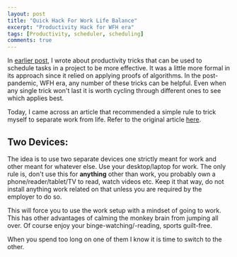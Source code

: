 ```yaml
---
layout: post
title: "Quick Hack For Work Life Balance"
excerpt: "Productivity Hack for WFH era"
tags: [Productivity, scheduler, scheduling]
comments: true
---
```

In [earlier post](http://www.mycpu.org/scheduling/), I wrote about productivity
tricks that can be used to schedule tasks in a project to be more effective. It
was a little more formal in its approach since it relied on applying proofs of
algorithms. In the post-pandemic, WFH era, any number of these tricks can be
helpful. Even when any single trick won't last it is worth cycling through
different ones to see which applies best.

Today, I came across an article that recommended a simple rule to
trick myself to separate work from life. Refer to the original article
[here](https://seths.blog/2011/03/are-you-making-something/).

## Two Devices:
The idea is to use two separate devices one strictly meant for work and other
meant for whatever else. Use your desktop/laptop for work. The only rule is,
don't use this for **anything** other than work, you probably own a
phone/reader/tablet/TV to read, watch videos etc. Keep it that way, do not
install anything work related on that unless you are required by the employer to
do so.

This will force you to use the work setup with a mindset of going to work. This
has other advantages of calming the monkey brain from jumping all over. Of
course enjoy your binge-watching/-reading, sports guilt-free.

When you spend too long on one of them I know it is time to switch to the other.

